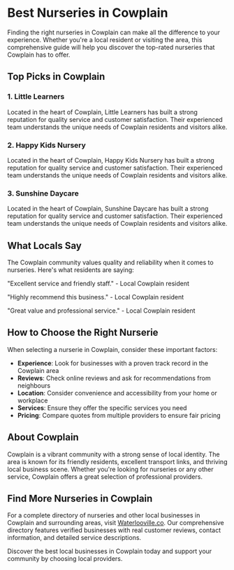 # Best Nurseries in Cowplain

Finding the right nurseries in Cowplain can make all the difference to your experience. Whether you're a local resident or visiting the area, this comprehensive guide will help you discover the top-rated nurseries that Cowplain has to offer.

## Top Picks in Cowplain

### 1. Little Learners
Located in the heart of Cowplain, Little Learners has built a strong reputation for quality service and customer satisfaction. Their experienced team understands the unique needs of Cowplain residents and visitors alike.

### 2. Happy Kids Nursery
Located in the heart of Cowplain, Happy Kids Nursery has built a strong reputation for quality service and customer satisfaction. Their experienced team understands the unique needs of Cowplain residents and visitors alike.

### 3. Sunshine Daycare
Located in the heart of Cowplain, Sunshine Daycare has built a strong reputation for quality service and customer satisfaction. Their experienced team understands the unique needs of Cowplain residents and visitors alike.

## What Locals Say

The Cowplain community values quality and reliability when it comes to nurseries. Here's what residents are saying:

"Excellent service and friendly staff." - Local Cowplain resident

"Highly recommend this business." - Local Cowplain resident

"Great value and professional service." - Local Cowplain resident

## How to Choose the Right Nurserie

When selecting a nurserie in Cowplain, consider these important factors:

- **Experience**: Look for businesses with a proven track record in the Cowplain area
- **Reviews**: Check online reviews and ask for recommendations from neighbours
- **Location**: Consider convenience and accessibility from your home or workplace
- **Services**: Ensure they offer the specific services you need
- **Pricing**: Compare quotes from multiple providers to ensure fair pricing

## About Cowplain

Cowplain is a vibrant community with a strong sense of local identity. The area is known for its friendly residents, excellent transport links, and thriving local business scene. Whether you're looking for nurseries or any other service, Cowplain offers a great selection of professional providers.

## Find More Nurseries in Cowplain

For a complete directory of nurseries and other local businesses in Cowplain and surrounding areas, visit [Waterlooville.co](https://waterlooville.co). Our comprehensive directory features verified businesses with real customer reviews, contact information, and detailed service descriptions.

Discover the best local businesses in Cowplain today and support your community by choosing local providers.

